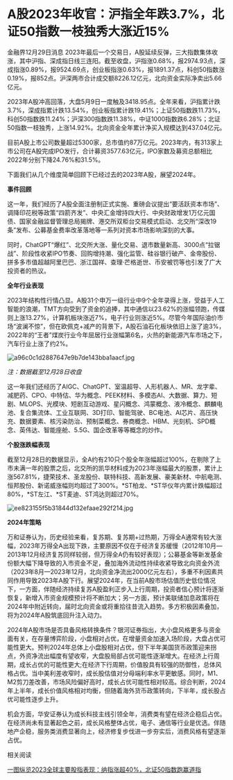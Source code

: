 # A股2023年收官：沪指全年跌3.7%，北证50指数一枝独秀大涨近15%

金融界12月29日消息
2023年最后一个交易日，A股延续反弹，三大指数集体收涨，其中沪指、深成指日线三连阳。截至收盘，沪指涨0.68%，报2974.93点，深成指涨0.89%，报9524.69点，创业板指涨0.63%，报1891.37点，科创50指数涨0.19%，报852点。沪深两市合计成交额8226.12亿元，北向资金实际净卖出5.66亿元。

2023年A股冲高回落，大盘5月9日一度触及3418.95点。全年来看，沪指累计跌3.7%，深成指累计跌13.54%，创业板指累计跌19.41%；上证50指数跌11.73%，科创50指数跌11.24%；沪深300指数跌11.38%，中证1000指数跌6.28%；北证50指数一枝独秀，上涨14.92%。北向资金全年累计净买入规模达到437.04亿元。

目前A股上市公司数量超过5300家，总市值约87万亿元。2023年内，有313家上市公司在A股完成IPO发行，合计募资3577.63亿元，IPO家数及募资总额相比2022年分别下降24.76%和31.5%。

下面我们从几个维度简单回顾下已经过去的2023年A股，展望2024年。

**事件回顾**

这一年，我们经历了A股全面注册制正式实施、重磅会议提出“要活跃资本市场”、调降印花税等政策“四箭齐发”、中央汇金增持四大行、中央财政增发1万亿元国债、国家金融监督管理总局揭牌、港交所双柜台交易模式启动、北交所“深改19条”发布、公募基金费率改革落地等一系列对资本市场影响深刻的大事。

同时，ChatGPT“爆红”、北交所大涨、量化交易、退市数量新高、3000点“拉锯战”、阶段性收紧IPO节奏、回购增持潮、强化监管、硅谷银行破产、金帝股份、拼多多市值超越阿里巴巴、浙江国祥、查理·芒格逝世、币安被罚等也引发了广大投资者的热议。

**全年行业表现**

2023年结构性行情凸显。A股31个申万一级行业中9个全年录得上涨，受益于人工智能的浪潮，TMT方向受到了资金的追捧，其中通信以23.62%的涨幅领跑，传媒则上涨13.27%，计算机板块涨近7%，电子行业则涨近5%。尽管今年国际油价市场“波澜不惊”，但在欧佩克+减产的背景下，A股石油石化板块依旧上涨了逾3%，2022年的“王者”煤炭行业今年屈居行业涨幅第6名，火热的新能源汽车市场之下，汽车行业上涨了约2%。

![a96c0c1d2887647e9b7de143bba1aacf.jpg](https://raw.githubusercontent.com/qqhsx/qqnews_image/main/A股2023年收官：沪指全年跌3.7%，北证50指数一枝独秀大涨近15%/a96c0c1d2887647e9b7de143bba1aacf.jpg)

 _注：数据截至12月28日收盘_

这一年我们还经历了AIGC、ChatGPT、室温超导、人形机器人、MR、龙字辈、减肥药、CPO、中特估、华为概念、PEEK材料、多模态AI、大数据、算力、短剧、MLOPS、光模块、短剧互动游戏、星闪概念、鸿蒙概念、液冷概念、麒麟电池、复合集流体、工业互联网、3D打印、智能驾驶、BC电池、AI芯片、高压快充、数据要素、核污染防治、预制菜概念、券商概念、HBM、光刻机、SPD概念、英伟达、智能座舱、5.5G、国企改革等等概念的炒作。

**个股涨跌幅表现**

截至12月28日的数据显示，全A约有210只个股全年涨幅超过100%，在剔除了上市未满一年的股票之后，北交所的凯华材料成为2023年涨幅最大的股票，累计上涨567.81%，捷荣技术、圣龙股份、联特科技、高新发展、豪美新材、中航电测、恒邦股份、新诺威涨幅则均超过了300%。*ST柏龙、*ST华仪年内累计跌幅超过80%，*ST左江、*ST麦迪、ST鸿达则超过70%。

![ee823155f5b31844d132efaae292f214.jpg](https://raw.githubusercontent.com/qqhsx/qqnews_image/main/A股2023年收官：沪指全年跌3.7%，北证50指数一枝独秀大涨近15%/ee823155f5b31844d132efaae292f214.jpg)

**2024年策略**

万和证券认为，历史经验来看，复苏期、复苏期+过热期，万得全A通常有较大涨幅，2023年万得全A出现下跌，主要原因不仅在于经济复苏缓慢（2012年10月—2013年12月经济复苏同样较弱，但万得全A仍有较好表现）；公募基金等新发基金份额大幅下降导致的入市资金不足，叠加海外流动性持续收紧导致北向资金外流（2023年8月—2023年12月，北向资金净流出2000亿元左右），多重不利因素共同作用导致2023年A股下行。展望2024年，在当前A股市场估值历史低位情况下，一方面，伴随经济持续复苏A股盈利正步入上行周期，投资者信心预计将逐渐恢复，新增入市资金规模预计将不断加大；另一方面，预计美联储加息政策将在2024年中附近转向，届时北向资金或将重拾往昔流入趋势。多方积极因素叠加，将为2024年A股筑底回升注入动力。

2024年A股市场是否具备风格转换条件？银河证券指出，大小盘风格更多与资金面有关，在存量博弈阶段，小盘相对占优，在增量资金加速入场阶段，大盘占优可能性更大。预判2024年总体上小盘股相对占优，但下半年美国货币政策迎来拐点，外资净流出幅度有望收窄，大盘股局部占优可能性逐渐增大。在经济上行周期，成长占优的可能性更大;在经济下行周期，价值股具有较强的防御性，总体风格占优。当中美利差收窄时，成长股估值对分母端利率水平更敏感。同时，M1、M2剪刀差改善，市场风险偏好高时，成长占优可能性相对较高。综合判断，2024年上半年，成长价值风格相对均衡，但随着海外货币政策转向，下半年，成长股占优可能性逐步上升。

机会方面，华安证券认为成长科技主线引领全年，消费类有望在经济企稳后占优。在经济尚未有显著起色之前，成长风格整体占优，电子、通信等行业是优选。伴随地产企稳，服务类消费显著向上，经济修复步伐进一步夯实后，消费风格有望逐渐占优。

相关阅读

[一图纵览2023全球主要股指表现：纳指涨超40%，北证50指数跑赢道指](https://news.qq.com/rain/a/20231229A06FIS00)

